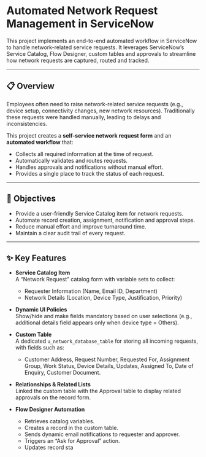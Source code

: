 # Automated Network Request Management in ServiceNow

This project implements an end-to-end automated workflow in ServiceNow to handle network-related service requests. It leverages ServiceNow’s Service Catalog, Flow Designer, custom tables and approvals to streamline how network requests are captured, routed and tracked.

---

## 📋 Overview

Employees often need to raise network-related service requests (e.g., device setup, connectivity changes, new network resources). Traditionally these requests were handled manually, leading to delays and inconsistencies.  

This project creates a **self-service network request form** and an **automated workflow** that:

- Collects all required information at the time of request.
- Automatically validates and routes requests.
- Handles approvals and notifications without manual effort.
- Provides a single place to track the status of each request.

---

## 🎯 Objectives

- Provide a user-friendly Service Catalog item for network requests.
- Automate record creation, assignment, notification and approval steps.
- Reduce manual effort and improve turnaround time.
- Maintain a clear audit trail of every request.

---

## ✨ Key Features

- **Service Catalog Item**  
  A “Network Request” catalog form with variable sets to collect:
  - Requester Information (Name, Email ID, Department)
  - Network Details (Location, Device Type, Justification, Priority)

- **Dynamic UI Policies**  
  Show/hide and make fields mandatory based on user selections (e.g., additional details field appears only when device type = Others).

- **Custom Table**  
  A dedicated `u_network_database_table` for storing all incoming requests, with fields such as:
  - Customer Address, Request Number, Requested For, Assignment Group, Work Status, Device Details, Updates, Assigned To, Date of Enquiry, Customer Document.

- **Relationships & Related Lists**  
  Linked the custom table with the Approval table to display related approvals on the record form.

- **Flow Designer Automation**  
  - Retrieves catalog variables.
  - Creates a record in the custom table.
  - Sends dynamic email notifications to requester and approver.
  - Triggers an “Ask for Approval” action.
  - Updates record sta
